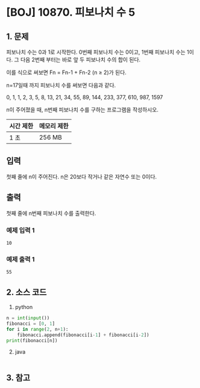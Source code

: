 # [BOJ] 10870. 피보나치 수 5

## 1. 문제

피보나치 수는 0과 1로 시작한다. 0번째 피보나치 수는 0이고, 1번째 피보나치 수는 1이다. 그 다음 2번째 부터는 바로 앞 두 피보나치 수의 합이 된다.

이를 식으로 써보면 Fn = Fn-1 + Fn-2 (n ≥ 2)가 된다.

n=17일때 까지 피보나치 수를 써보면 다음과 같다.

0, 1, 1, 2, 3, 5, 8, 13, 21, 34, 55, 89, 144, 233, 377, 610, 987, 1597

n이 주어졌을 때, n번째 피보나치 수를 구하는 프로그램을 작성하시오.


| 시간 제한 | 메모리 제한 |
|:------|:-------| 
| 1 초   | 256 MB |


## 입력

첫째 줄에 n이 주어진다. n은 20보다 작거나 같은 자연수 또는 0이다.


## 출력

첫째 줄에 n번째 피보나치 수를 출력한다.


### 예제 입력 1

```
10
```

### 예제 출력 1

```
55
```




## 2. 소스 코드

1. python

```python
n = int(input())
fibonacci = [0, 1]
for i in range(2, n+1):
    fibonacci.append(fibonacci[i-1] + fibonacci[i-2])
print(fibonacci[n])
```

2. java

```java

```


## 3. 참고

```

```



